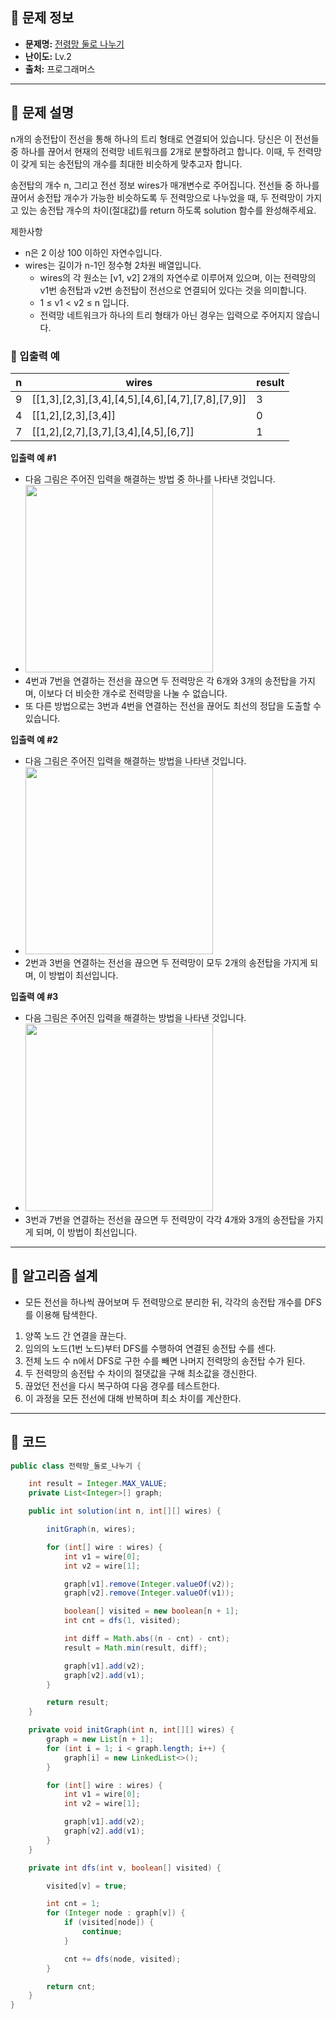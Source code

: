 ## 🌵 문제 정보

- **문제명:** [전령망 둘로 나누기](https://school.programmers.co.kr/learn/courses/30/lessons/86971)
- **난이도:** Lv.2
- **출처:** 프로그래머스

---

## 🌵 문제 설명

n개의 송전탑이 전선을 통해 하나의 트리 형태로 연결되어 있습니다.
당신은 이 전선들 중 하나를 끊어서 현재의 전력망 네트워크를 2개로 분할하려고 합니다. 이때, 두 전력망이 갖게 되는 송전탑의 개수를 최대한 비슷하게 맞추고자 합니다.

송전탑의 개수 n, 그리고 전선 정보 wires가 매개변수로 주어집니다. 전선들 중 하나를 끊어서 송전탑 개수가 가능한 비슷하도록 두 전력망으로 나누었을 때,
두 전력망이 가지고 있는 송전탑 개수의 차이(절대값)를 return 하도록 solution 함수를 완성해주세요.

제한사항

* n은 2 이상 100 이하인 자연수입니다.
* wires는 길이가 n-1인 정수형 2차원 배열입니다.
    * wires의 각 원소는 [v1, v2] 2개의 자연수로 이루어져 있으며, 이는 전력망의 v1번 송전탑과 v2번 송전탑이 전선으로 연결되어 있다는 것을 의미합니다.
    * 1 ≤ v1 < v2 ≤ n 입니다.
    * 전력망 네트워크가 하나의 트리 형태가 아닌 경우는 입력으로 주어지지 않습니다.

### 🔸 입출력 예

| n | wires                                             | result |
|---|---------------------------------------------------|--------|
| 9 | [[1,3],[2,3],[3,4],[4,5],[4,6],[4,7],[7,8],[7,9]] | 3      |
| 4 | [[1,2],[2,3],[3,4]]                               | 0      |
| 7 | [[1,2],[2,7],[3,7],[3,4],[4,5],[6,7]]             | 1      |

**입출력 예 #1**

* 다음 그림은 주어진 입력을 해결하는 방법 중 하나를 나타낸 것입니다.
* <img src="https://grepp-programmers.s3.ap-northeast-2.amazonaws.com/files/production/5b8a0dcd-cba0-47ca-b5e3-d3bafc81f9d6/ex1.png" width="300">
* 4번과 7번을 연결하는 전선을 끊으면 두 전력망은 각 6개와 3개의 송전탑을 가지며, 이보다 더 비슷한 개수로 전력망을 나눌 수 없습니다.
* 또 다른 방법으로는 3번과 4번을 연결하는 전선을 끊어도 최선의 정답을 도출할 수 있습니다.

**입출력 예 #2**

* 다음 그림은 주어진 입력을 해결하는 방법을 나타낸 것입니다.
* <img src="https://grepp-programmers.s3.ap-northeast-2.amazonaws.com/files/production/b28865e1-a18e-429d-ae7a-14e77e801539/ex2.png" width="300">
* 2번과 3번을 연결하는 전선을 끊으면 두 전력망이 모두 2개의 송전탑을 가지게 되며, 이 방법이 최선입니다.

**입출력 예 #3**

* 다음 그림은 주어진 입력을 해결하는 방법을 나타낸 것입니다.
* <img src="https://grepp-programmers.s3.ap-northeast-2.amazonaws.com/files/production/0a7f21af-1e07-4015-8ad3-c06155c613b3/ex3.png" width="300">
* 3번과 7번을 연결하는 전선을 끊으면 두 전력망이 각각 4개와 3개의 송전탑을 가지게 되며, 이 방법이 최선입니다.
---

## 🌵 알고리즘 설계

* 모든 전선을 하나씩 끊어보며 두 전력망으로 분리한 뒤, 각각의 송전탑 개수를 DFS를 이용해 탐색한다.

1. 양쪽 노드 간 연결을 끊는다.
2. 임의의 노드(1번 노드)부터 DFS를 수행하여 연결된 송전탑 수를 센다.
3. 전체 노드 수 n에서 DFS로 구한 수를 빼면 나머지 전력망의 송전탑 수가 된다.
4. 두 전력망의 송전탑 수 차이의 절댓값을 구해 최소값을 갱신한다. 
5. 끊었던 전선을 다시 복구하여 다음 경우를 테스트한다. 
6. 이 과정을 모든 전선에 대해 반복하며 최소 차이를 계산한다.

---

## 🌵 코드

```java
public class 전력망_둘로_나누기 {

    int result = Integer.MAX_VALUE;
    private List<Integer>[] graph;

    public int solution(int n, int[][] wires) {

        initGraph(n, wires);

        for (int[] wire : wires) {
            int v1 = wire[0];
            int v2 = wire[1];

            graph[v1].remove(Integer.valueOf(v2));
            graph[v2].remove(Integer.valueOf(v1));

            boolean[] visited = new boolean[n + 1];
            int cnt = dfs(1, visited);

            int diff = Math.abs((n - cnt) - cnt);
            result = Math.min(result, diff);

            graph[v1].add(v2);
            graph[v2].add(v1);
        }

        return result;
    }

    private void initGraph(int n, int[][] wires) {
        graph = new List[n + 1];
        for (int i = 1; i < graph.length; i++) {
            graph[i] = new LinkedList<>();
        }

        for (int[] wire : wires) {
            int v1 = wire[0];
            int v2 = wire[1];

            graph[v1].add(v2);
            graph[v2].add(v1);
        }
    }

    private int dfs(int v, boolean[] visited) {

        visited[v] = true;

        int cnt = 1;
        for (Integer node : graph[v]) {
            if (visited[node]) {
                continue;
            }

            cnt += dfs(node, visited);
        }

        return cnt;
    }
}
```